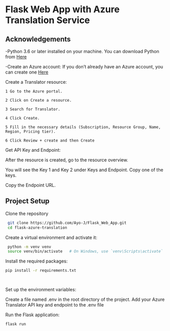 
# Flask Web App with Azure Translation Service



## Acknowledgements

 -Python 3.6 or later installed on your machine. You can download Python from [Here](https://www.python.org/downloads/)

  -Create an Azure account: If you don’t already have an Azure account, you can create one [Here](https://azure.microsoft.com/en-us/free/)

  Create a Translator resource:

    1 Go to the Azure portal.

    2 Click on Create a resource.

    3 Search for Translator.

    4 Click Create.

    5 Fill in the necessary details (Subscription, Resource Group, Name, Region, Pricing tier).

    6 Click Review + create and then Create



Get API Key and Endpoint:

After the resource is created, go to the resource overview.

You will see the Key 1 and Key 2 under Keys and Endpoint. Copy one of the keys.

Copy the Endpoint URL.






   



## Project Setup

Clone the repository

```bash
 git clone https://github.com/Ayo-J/Flask_Web_App.git
 cd flask-azure-translation

```

Create a virtual environment and activate it:
```bash
 python -m venv venv
 source venv/bin/activate   # On Windows, use `venv\Scripts\activate`


  ```

Install the required packages:
  ```bash
pip install -r requirements.txt

     

  ```

Set up the environment variables:

Create a file named .env in the root directory of the project.
Add your Azure Translator API key and endpoint to the .env file


Run the Flask application:



```bash
flask run


  ```



    
